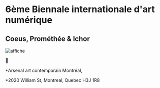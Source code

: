 # 6ème Biennale internationale d'art numérique
## Coeus, Prométhée & Ichor

![affiche](https://github.com/mrjacksonsapien/H23_TIM_inspirations_SOLTAN/blob/main/BIAN/medias/photos/affiche_BIAN.jpg)


📍

*Arsenal art contemporain Montréal,  

*2020 William St, Montreal, Quebec H3J 1R8
